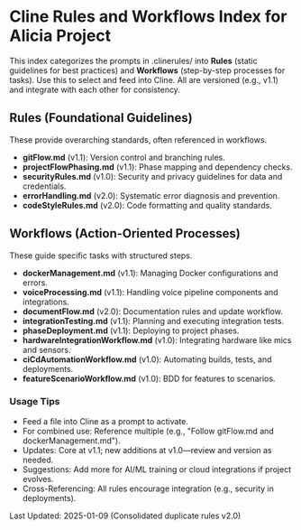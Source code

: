 # Cline Rules and Workflows Index for Alicia Project

This index categorizes the prompts in .clinerules/ into **Rules** (static guidelines for best practices) and **Workflows** (step-by-step processes for tasks). Use this to select and feed into Cline. All are versioned (e.g., v1.1) and integrate with each other for consistency.

## Rules (Foundational Guidelines)
These provide overarching standards, often referenced in workflows.
- **gitFlow.md** (v1.1): Version control and branching rules.
- **projectFlowPhasing.md** (v1.1): Phase mapping and dependency checks.
- **securityRules.md** (v1.0): Security and privacy guidelines for data and credentials.
- **errorHandling.md** (v2.0): Systematic error diagnosis and prevention.
- **codeStyleRules.md** (v2.0): Code formatting and quality standards.

## Workflows (Action-Oriented Processes)
These guide specific tasks with structured steps.
- **dockerManagement.md** (v1.1): Managing Docker configurations and errors.
- **voiceProcessing.md** (v1.1): Handling voice pipeline components and integrations.
- **documentFlow.md** (v2.0): Documentation rules and update workflow.
- **integrationTesting.md** (v1.1): Planning and executing integration tests.
- **phaseDeployment.md** (v1.1): Deploying to project phases.
- **hardwareIntegrationWorkflow.md** (v1.0): Integrating hardware like mics and sensors.
- **ciCdAutomationWorkflow.md** (v1.0): Automating builds, tests, and deployments.
- **featureScenarioWorkflow.md** (v1.0): BDD for features to scenarios.

### Usage Tips
- Feed a file into Cline as a prompt to activate.
- For combined use: Reference multiple (e.g., "Follow gitFlow.md and dockerManagement.md").
- Updates: Core at v1.1; new additions at v1.0—review and version as needed.
- Suggestions: Add more for AI/ML training or cloud integrations if project evolves.
- Cross-Referencing: All rules encourage integration (e.g., security in deployments).

Last Updated: 2025-01-09 (Consolidated duplicate rules v2.0)
